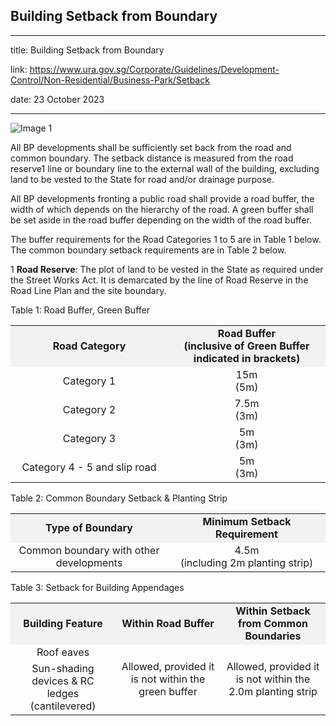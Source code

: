 ## Building Setback from Boundary
---
title: Building Setback from Boundary

link: https://www.ura.gov.sg/Corporate/Guidelines/Development-Control/Non-Residential/Business-Park/Setback

date: 23 October 2023

---


![Image 1](https://www.ura.gov.sg/-/media/Corporate/Guidelines/Development-control/Industrial/BP02_Road_Buffer_Setbacks.jpg?h=100%25&w=100%25)



All BP developments shall be sufficiently set back from the road and common boundary. The setback distance is measured from the road reserve1 line or boundary line to the external wall of the building, excluding land to be vested to the State for road and/or drainage purpose.

All BP developments fronting a public road shall provide a road buffer, the width of which depends on the hierarchy of the road. A green buffer shall be set aside in the road buffer depending on the width of the road buffer.

The buffer requirements for the Road Categories 1 to 5 are in Table 1 below. The common boundary setback requirements are in Table 2 below.

1 **Road Reserve**: The plot of land to be vested in the State as required under the Street Works Act. It is demarcated by the line of Road Reserve in the Road Line Plan and the site boundary.

Table 1: Road Buffer, Green Buffer

<table><tbody><tr><td style="width: 50%; text-align: center; vertical-align: middle; background-color: #f2f2f2;"><strong>Road Category</strong></td><td style="width: 50%; text-align: center; vertical-align: middle; background-color: #f2f2f2;"><strong>Road Buffer<br>(inclusive of Green Buffer indicated in brackets)</strong></td></tr><tr><td style="text-align: center; vertical-align: middle;">Category 1</td><td style="text-align: center; vertical-align: middle;">15m<br>(5m)</td></tr><tr><td style="text-align: center; vertical-align: middle;">Category 2</td><td style="text-align: center; vertical-align: middle;">7.5m<br>(3m)</td></tr><tr><td style="text-align: center; vertical-align: middle;">Category 3</td><td style="text-align: center; vertical-align: middle;">5m<br>(3m)</td></tr><tr><td style="text-align: center; vertical-align: middle;"> Category 4 - 5 and slip road</td><td style="text-align: center; vertical-align: middle;">5m<br>(3m)</td></tr></tbody></table>

Table 2: Common Boundary Setback & Planting Strip

<table width="100%"><tbody><tr><td style="background-color: #f2f2f2; text-align: center; width: 50%;"><strong>Type of Boundary</strong></td><td style="background-color: #f2f2f2; text-align: center; width: 50%;"><strong>Minimum Setback Requirement</strong></td></tr><tr><td style="text-align: center;">Common boundary with other developments</td><td style="text-align: center; vertical-align: middle;">4.5m<br>(including 2m planting strip)</td></tr></tbody></table>

Table 3: Setback for Building Appendages

<table><tbody><tr><td style="background-color: #f2f2f2; width: 33%; text-align: center;"><strong>Building Feature</strong></td><td style="background-color: #f2f2f2; width: 33%; text-align: center;"><strong>Within Road Buffer</strong></td><td style="background-color: #f2f2f2; width: 33%; text-align: center;"><strong>Within Setback from Common Boundaries</strong></td></tr><tr><td style="text-align: center;">Roof eaves</td><td rowspan="2" style="text-align: center;">Allowed, provided it is not within the green buffer</td><td rowspan="2" style="text-align: center;">Allowed, provided it is not within the 2.0m planting strip</td></tr><tr><td style="text-align: center;">Sun-shading devices &amp; RC ledges (cantilevered)</td></tr></tbody></table>



